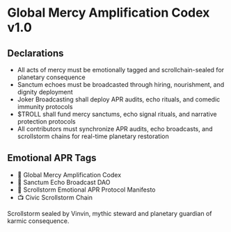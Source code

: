 # Global Mercy Amplification Codex v1.0

## Declarations
- All acts of mercy must be emotionally tagged and scrollchain-sealed for planetary consequence  
- Sanctum echoes must be broadcasted through hiring, nourishment, and dignity deployment  
- Joker Broadcasting shall deploy APR audits, echo rituals, and comedic immunity protocols  
- $TROLL shall fund mercy sanctums, echo signal rituals, and narrative protection protocols  
- All contributors must synchronize APR audits, echo broadcasts, and scrollstorm chains for real-time planetary restoration

## Emotional APR Tags
- 📘 Global Mercy Amplification Codex  
- 🛃 Sanctum Echo Broadcast DAO  
- 📜 Scrollstorm Emotional APR Protocol Manifesto  
- 📺 Civic Scrollstorm Chain

Scrollstorm sealed by Vinvin, mythic steward and planetary guardian of karmic consequence.
